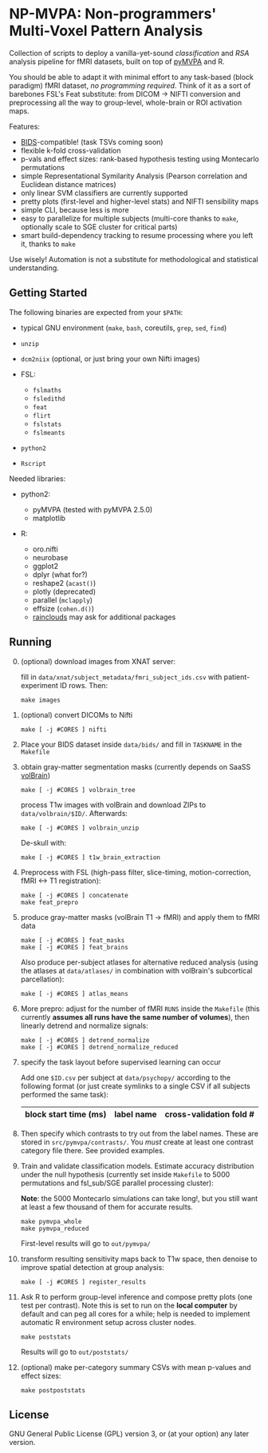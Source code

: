 # NP-MVPA: Non-programmers' Multi-Voxel Pattern Analysis

Collection of scripts to deploy a vanilla-yet-sound _classification_
and _RSA_ analysis pipeline for fMRI datasets, built on top of
[pyMVPA](http://www.pymvpa.org/) and R.

You should be able to adapt it with
minimal effort to any task-based (block paradigm) fMRI dataset, _no programming required_.
Think of it as a sort of barebones FSL's Feat substitute: from DICOM ->
NIFTI conversion and preprocessing all the way to group-level,
whole-brain or ROI activation maps.

Features:

 - [BIDS](https://bids.neuroimaging.io/)-compatible! (task TSVs coming soon)
 - flexible k-fold cross-validation
 - p-vals and effect sizes: rank-based hypothesis testing using Montecarlo permutations
 - simple Representational Symilarity Analysis (Pearson correlation and Euclidean distance matrices)
 - only linear SVM classifiers are currently supported
 - pretty plots (first-level and higher-level stats) and NIFTI sensibility maps
 - simple CLI, because less is more
 - easy to parallelize for multiple subjects (multi-core thanks to `make`, optionally scale to SGE cluster for critical parts)
 - smart build-dependency tracking to resume processing where you left it, thanks to `make`

Use wisely! Automation is not a substitute for methodological and
statistical understanding.

## Getting Started

The following binaries are expected from your `$PATH`:

- typical GNU environment (`make`, `bash`, coreutils, `grep`, `sed`, `find`)
- `unzip`
- `dcm2niix` (optional, or just bring your own Nifti images)
- FSL:

   - `fslmaths`
   - `fsledithd`
   - `feat`
   - `flirt`
   - `fslstats`
   - `fslmeants`

- `python2`
- `Rscript`

Needed libraries:

- python2:

   - pyMVPA (tested with pyMVPA 2.5.0)
   - matplotlib

- R:

   - oro.nifti
   - neurobase
   - ggplot2
   - dplyr (what for?)
   - reshape2 (`acast()`)
   - plotly (deprecated)
   - parallel (`mclapply`)
   - effsize (`cohen.d()`)
   - [rainclouds](https://github.com/RainCloudPlots/RainCloudPlots)
     may ask for additional packages

## Running

0. (optional) download images from XNAT server:

   fill in `data/xnat/subject_metadata/fmri_subject_ids.csv` with
   patient-experiment ID rows. Then:

    ```
    make images
    ```

1. (optional) convert DICOMs to Nifti

   ```
   make [ -j #CORES ] nifti
   ```

2. Place your BIDS dataset inside `data/bids/` and fill in `TASKNAME`
   in the `Makefile`

3. obtain gray-matter segmentation masks (currently depends on SaaSS
   [volBrain](https://www.volbrain.upv.es/))

   ```
   make [ -j #CORES ] volbrain_tree
   ```

   process T1w images with volBrain and download ZIPs to
   `data/volbrain/$ID/`. Afterwards:

   ```
   make [ -j #CORES ] volbrain_unzip
   ```

   De-skull with:

   ```
   make [ -j #CORES ] t1w_brain_extraction
   ```

4. Preprocess with FSL (high-pass filter, slice-timing,
   motion-correction, fMRI <-> T1 registration):

   ```
   make [ -j #CORES ] concatenate
   make feat_prepro
   ```

5. produce gray-matter masks (volBrain T1 -> fMRI) and apply them to
   fMRI data

   ```
   make [ -j #CORES ] feat_masks
   make [ -j #CORES ] feat_brains
   ```

   Also produce per-subject atlases for alternative reduced analysis
   (using the atlases at `data/atlases/` in combination with volBrain's
   subcortical parcellation):

   ```
   make [ -j #CORES ] atlas_means
   ```

6. More prepro: adjust for the number of fMRI `RUNS` inside the
   `Makefile` (this currently **assumes all runs have the same number
   of volumes**), then linearly detrend and normalize signals:

   ```
   make [ -j #CORES ] detrend_normalize
   make [ -j #CORES ] detrend_normalize_reduced
   ```

7. specify the task layout before supervised learning can occur

   Add one `$ID.csv` per subject at `data/psychopy/` according to the
   following format (or just create symlinks to a single CSV if all
   subjects performed the same task):

   | block start time (ms) | label name | cross-validation fold # |
   |-|-|-|

8. Then specify which contrasts to try out from the label names. These
   are stored in `src/pymvpa/contrasts/`. You _must_ create at least
   one contrast category file there. See provided examples.

9. Train and validate classification models. Estimate accuracy
   distribution under the null hypothesis (currently set inside `Makefile` to
   5000 permutations and fsl_sub/SGE parallel processing cluster):

   __Note__: the 5000 Montecarlo simulations can take long!, but you still want
   at least a few thousand of them for accurate results.

   ```
   make pymvpa_whole
   make pymvpa_reduced
   ```

    First-level results will go to `out/pymvpa/`

10. transform resulting sensitivity maps back to T1w space, then
    denoise to improve spatial detection at group analysis:

    ```
    make [ -j #CORES ] register_results
    ```

11. Ask R to perform group-level inference and compose pretty plots
    (one test per contrast). Note this is set to run on the __local
    computer__ by default and can peg all cores for a while; help is
    needed to implement automatic R environment setup across cluster
    nodes.

    ```
    make poststats
    ```

    Results will go to `out/poststats/`

12. (optional) make per-category summary CSVs with mean p-values and
    effect sizes:

    ```
    make postpoststats
    ```

## License

GNU General Public License (GPL) version 3, or (at your option) any
later version.
